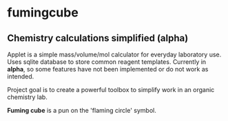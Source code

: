 # fumingcube

## Chemistry calculations simplified (alpha)

Applet is a simple mass/volume/mol calculator for everyday laboratory use. Uses sqlite database to store common reagent templates. Currently in **alpha**, so some features have not been implemented or do not work as intended.

Project goal is to create a powerful toolbox to simplify work in an organic chemistry lab.

**Fuming cube** is a pun on the 'flaming circle' symbol.


